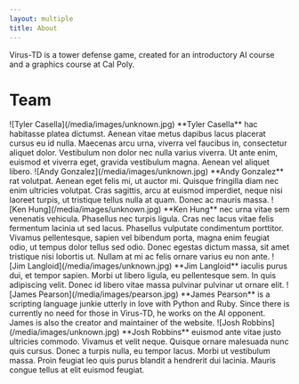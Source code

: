 ```yaml
---
layout: multiple
title: About
---
```


Virus-TD is a tower defense game, created for an introductory AI course and a
graphics course at Cal Poly.

# Team

<span class="bio">
![Tyler Casella](/media/images/unknown.jpg)
**Tyler Casella** hac habitasse platea dictumst. Aenean vitae metus dapibus
lacus placerat cursus eu id nulla. Maecenas arcu urna, viverra vel faucibus in,
consectetur aliquet dolor. Vestibulum non dolor nec nulla varius viverra. Ut
ante enim, euismod et viverra eget, gravida vestibulum magna. Aenean vel aliquet
libero.
</span>

<span class="bio">
![Andy Gonzalez](/media/images/unknown.jpg)
**Andy Gonzalez** rat volutpat. Aenean eget felis mi, ut auctor mi. Quisque
fringilla diam nec enim ultricies volutpat. Cras sagittis, arcu at euismod
imperdiet, neque nisi laoreet turpis, ut tristique tellus nulla at quam. Donec
ac mauris massa.
</span>

<span class="bio">
![Ken Hung](/media/images/unknown.jpg)
**Ken Hung** nec urna vitae sem venenatis vehicula. Phasellus nec turpis ligula.
Cras nec lacus vitae felis fermentum lacinia ut sed lacus. Phasellus vulputate
condimentum porttitor. Vivamus pellentesque, sapien vel bibendum porta, magna
enim feugiat odio, ut tempus dolor tellus sed odio. Donec egestas dictum massa,
sit amet tristique nisi lobortis ut. Nullam at mi ac felis ornare varius eu non
ante.
</span>

<span class="bio">
![Jim Langloid](/media/images/unknown.jpg)
**Jim Langloid** iaculis purus dui, et tempor sapien. Morbi ut libero ligula, eu
pellentesque sem. In quis adipiscing velit. Donec id libero vitae massa pulvinar
pulvinar ut ornare elit.
</span>

<span class="bio">
![James Pearson](/media/images/pearson.jpg)
**James Pearson** is a scripting language junkie utterly in love with Python and
Ruby. Since there is currently no need for those in Virus-TD, he works on the AI
opponent.  James is also the creator and maintainer of the website.
</span>

<span class="bio">
![Josh Robbins](/media/images/unknown.jpg)
**Josh Robbins** euismod ante vitae justo ultricies commodo. Vivamus et velit
neque. Quisque ornare malesuada nunc quis cursus. Donec a turpis nulla, eu
tempor lacus. Morbi ut vestibulum massa. Proin feugiat leo quis purus blandit a
hendrerit dui lacinia. Mauris congue tellus at elit euismod feugiat.
</span>
